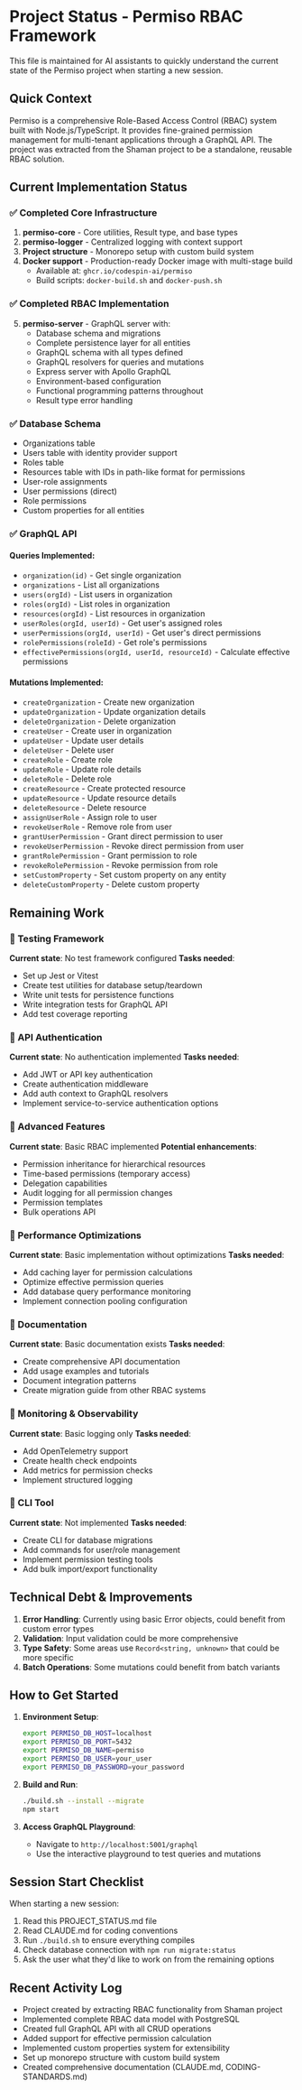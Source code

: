 # Project Status - Permiso RBAC Framework

This file is maintained for AI assistants to quickly understand the current state of the Permiso project when starting a new session.

## Quick Context
Permiso is a comprehensive Role-Based Access Control (RBAC) system built with Node.js/TypeScript. It provides fine-grained permission management for multi-tenant applications through a GraphQL API. The project was extracted from the Shaman project to be a standalone, reusable RBAC solution.

## Current Implementation Status

### ✅ Completed Core Infrastructure
1. **permiso-core** - Core utilities, Result type, and base types
2. **permiso-logger** - Centralized logging with context support
3. **Project structure** - Monorepo setup with custom build system
4. **Docker support** - Production-ready Docker image with multi-stage build
   - Available at: `ghcr.io/codespin-ai/permiso`
   - Build scripts: `docker-build.sh` and `docker-push.sh`

### ✅ Completed RBAC Implementation
5. **permiso-server** - GraphQL server with:
   - Database schema and migrations
   - Complete persistence layer for all entities
   - GraphQL schema with all types defined
   - GraphQL resolvers for queries and mutations
   - Express server with Apollo GraphQL
   - Environment-based configuration
   - Functional programming patterns throughout
   - Result type error handling

### ✅ Database Schema
- Organizations table
- Users table with identity provider support
- Roles table
- Resources table with IDs in path-like format for permissions
- User-role assignments
- User permissions (direct)
- Role permissions
- Custom properties for all entities

### ✅ GraphQL API
#### Queries Implemented:
- `organization(id)` - Get single organization
- `organizations` - List all organizations
- `users(orgId)` - List users in organization
- `roles(orgId)` - List roles in organization
- `resources(orgId)` - List resources in organization
- `userRoles(orgId, userId)` - Get user's assigned roles
- `userPermissions(orgId, userId)` - Get user's direct permissions
- `rolePermissions(roleId)` - Get role's permissions
- `effectivePermissions(orgId, userId, resourceId)` - Calculate effective permissions

#### Mutations Implemented:
- `createOrganization` - Create new organization
- `updateOrganization` - Update organization details
- `deleteOrganization` - Delete organization
- `createUser` - Create user in organization
- `updateUser` - Update user details
- `deleteUser` - Delete user
- `createRole` - Create role
- `updateRole` - Update role details
- `deleteRole` - Delete role
- `createResource` - Create protected resource
- `updateResource` - Update resource details
- `deleteResource` - Delete resource
- `assignUserRole` - Assign role to user
- `revokeUserRole` - Remove role from user
- `grantUserPermission` - Grant direct permission to user
- `revokeUserPermission` - Revoke direct permission from user
- `grantRolePermission` - Grant permission to role
- `revokeRolePermission` - Revoke permission from role
- `setCustomProperty` - Set custom property on any entity
- `deleteCustomProperty` - Delete custom property

## Remaining Work

### 🔄 Testing Framework
**Current state**: No test framework configured
**Tasks needed**:
- Set up Jest or Vitest
- Create test utilities for database setup/teardown
- Write unit tests for persistence functions
- Write integration tests for GraphQL API
- Add test coverage reporting

### 🔄 API Authentication
**Current state**: No authentication implemented
**Tasks needed**:
- Add JWT or API key authentication
- Create authentication middleware
- Add auth context to GraphQL resolvers
- Implement service-to-service authentication options

### 🔄 Advanced Features
**Current state**: Basic RBAC implemented
**Potential enhancements**:
- Permission inheritance for hierarchical resources
- Time-based permissions (temporary access)
- Delegation capabilities
- Audit logging for all permission changes
- Permission templates
- Bulk operations API

### 🔄 Performance Optimizations
**Current state**: Basic implementation without optimizations
**Tasks needed**:
- Add caching layer for permission calculations
- Optimize effective permission queries
- Add database query performance monitoring
- Implement connection pooling configuration

### 🔄 Documentation
**Current state**: Basic documentation exists
**Tasks needed**:
- Create comprehensive API documentation
- Add usage examples and tutorials
- Document integration patterns
- Create migration guide from other RBAC systems

### 🔄 Monitoring & Observability
**Current state**: Basic logging only
**Tasks needed**:
- Add OpenTelemetry support
- Create health check endpoints
- Add metrics for permission checks
- Implement structured logging

### 🔄 CLI Tool
**Current state**: Not implemented
**Tasks needed**:
- Create CLI for database migrations
- Add commands for user/role management
- Implement permission testing tools
- Add bulk import/export functionality

## Technical Debt & Improvements

1. **Error Handling**: Currently using basic Error objects, could benefit from custom error types
2. **Validation**: Input validation could be more comprehensive
3. **Type Safety**: Some areas use `Record<string, unknown>` that could be more specific
4. **Batch Operations**: Some mutations could benefit from batch variants

## How to Get Started

1. **Environment Setup**:
   ```bash
   export PERMISO_DB_HOST=localhost
   export PERMISO_DB_PORT=5432
   export PERMISO_DB_NAME=permiso
   export PERMISO_DB_USER=your_user
   export PERMISO_DB_PASSWORD=your_password
   ```

2. **Build and Run**:
   ```bash
   ./build.sh --install --migrate
   npm start
   ```

3. **Access GraphQL Playground**:
   - Navigate to `http://localhost:5001/graphql`
   - Use the interactive playground to test queries and mutations

## Session Start Checklist

When starting a new session:
1. Read this PROJECT_STATUS.md file
2. Read CLAUDE.md for coding conventions
3. Run `./build.sh` to ensure everything compiles
4. Check database connection with `npm run migrate:status`
5. Ask the user what they'd like to work on from the remaining options

## Recent Activity Log

- Project created by extracting RBAC functionality from Shaman project
- Implemented complete RBAC data model with PostgreSQL
- Created full GraphQL API with all CRUD operations
- Added support for effective permission calculation
- Implemented custom properties system for extensibility
- Set up monorepo structure with custom build system
- Created comprehensive documentation (CLAUDE.md, CODING-STANDARDS.md)